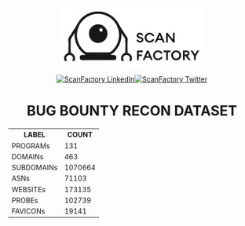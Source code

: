<div align='center'><p><img src='scanfactory.png' alt='ScanFactory'><div id="badges"><a href="https://www.linkedin.com/company/scanfactory-io"><img src="https://img.shields.io/badge/LinkedIn-black?style=for-the-badge&logo=linkedin&logoColor=white" alt="ScanFactory LinkedIn"/></a><a href="https://twitter.com/scanfactory_io"><img src="https://img.shields.io/badge/Twitter-black?style=for-the-badge&logo=twitter&logoColor=white" alt="ScanFactory Twitter"/></a></div><h1>BUG BOUNTY RECON DATASET</h1><table>
<tr><th>LABEL</th><th>COUNT</th></tr>
<tr><td>PROGRAMs</th><td>131</th></tr>
<tr><td>DOMAINs</th><td>463</th></tr>
<tr><td>SUBDOMAINs</th><td>1070664</th></tr>
<tr><td>ASNs</th><td>71103</th></tr>
<tr><td>WEBSITEs</th><td>173135</th></tr>
<tr><td>PROBEs</th><td>102739</th></tr>
<tr><td>FAVICONs</th><td>19141</th></tr>
</table></p></div>
